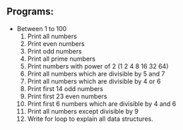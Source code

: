 
Programs:
----------
- Between 1 to 100
    1. Print all numbers  
    2. Print even numbers
    3. Print odd numbers 
    4. Print all prime numbers
    5. Print numbers with power of 2 (1 2 4 8 16 32 64)
    6. Print all numbers which are divisible by 5 and 7 
    7. Print all numbers which are divisible by 4 or 6
    8. Print first 14 odd numbers 
    9. Print first 23 even numbers
   10. Print first 6 numbers which are divisible by 4 and 6 
   11. Print all numbers except divisible by 9
   12. Write for loop to explain all data structures.


